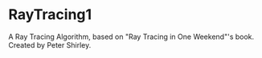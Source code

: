 # RayTracing1
A Ray Tracing Algorithm, based on "Ray Tracing in One Weekend"'s book. Created by Peter Shirley.

